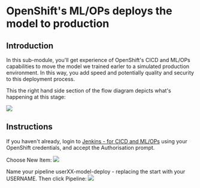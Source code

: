 # OpenShift's ML/OPs deploys the model to production

## Introduction
In this sub-module, you'll get experience of OpenShift's CICD and ML/OPs capabilities to move the model we trained earler to a simulated production environment. In this way, you add speed and potentially quality and security to this deployment process.

This the right hand side section of the flow diagram depicts what's happening at this stage:


![](https://github.com/masoodfaisal/ml-workshop/blob/main/docs/images/22-FM-ML-Workshop-ml-ops.png)

## Instructions
If you haven't already, login to [Jenkins - for CICD and ML/OPs](https://jenkins-ml-jenkins-ml-workshop.apps.cluster-anz-ai-ml.rhtlabs.com/) using your OpenShift credentials, and accept the Authorisation prompt.


Choose New Item:
![](https://github.com/masoodfaisal/ml-workshop/blob/main/docs/images/23-jenkins-new-item.png)


Name your pipeline userXX-model-deploy - replacing the start with your USERNAME. Then click Pipeline:
![](https://github.com/masoodfaisal/ml-workshop/blob/main/docs/images/24-jenkins-name=choose-pipeline.png)







